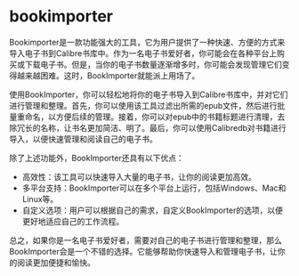 # bookimporter
Bookimporter是一款功能强大的工具，它为用户提供了一种快速、方便的方式来导入电子书到Calibre书库中。作为一名电子书爱好者，你可能会在各种平台上购买或下载电子书。但是，当你的电子书数量逐渐增多时，你可能会发现管理它们变得越来越困难。这时，BookImporter就能派上用场了。

使用BookImporter，你可以轻松地将你的电子书导入到Calibre书库中，并对它们进行管理和整理。首先，你可以使用该工具过滤出所需的epub文件，然后进行批量重命名，以方便后续的管理。接着，你可以对epub中的书籍标题进行清理，去除冗长的名称，让书名更加简洁、明了。最后，你可以使用Calibredb对书籍进行导入，以便快速管理和阅读自己的电子书。

除了上述功能外，BookImporter还具有以下优点：

- 高效性：该工具可以快速导入大量的电子书，让你的阅读更加高效。
- 多平台支持：BookImporter可以在多个平台上运行，包括Windows、Mac和Linux等。
- 自定义选项：用户可以根据自己的需求，自定义BookImporter的选项，以便更好地适应自己的工作流程。

总之，如果你是一名电子书爱好者，需要对自己的电子书进行管理和整理，那么BookImporter会是一个不错的选择。它能够帮助你快速导入和管理电子书，让你的阅读更加便捷和愉快。
